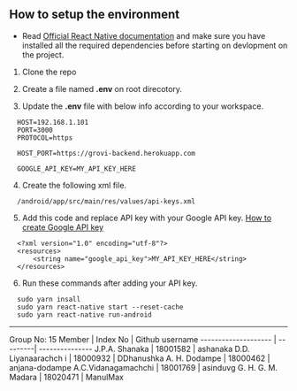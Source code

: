 ## How to setup the environment

* Read [Official React Native documentation](https://reactnative.dev/docs/environment-setup) and make sure you have installed all the required dependencies before starting on devlopment on the project.

1. Clone the repo

2. Create a file named **.env** on root direcotory.

3. Update the **.env** file with below info according to your workspace.
``` 
  HOST=192.168.1.101
  PORT=3000
  PROTOCOL=https

  HOST_PORT=https://grovi-backend.herokuapp.com

  GOOGLE_API_KEY=MY_API_KEY_HERE

```

4. Create the following xml file.
```
  /android/app/src/main/res/values/api-keys.xml
```

5. Add this code and replace API key with your Google API key. [How to create Google API key](https://developers.google.com/maps/documentation/javascript/get-api-key)
```
  <?xml version="1.0" encoding="utf-8"?>
  <resources>
      <string name="google_api_key">MY_API_KEY_HERE</string>    
  </resources>
```

6. Run these commands after adding your API key.
```
  sudo yarn insall
  sudo yarn react-native start --reset-cache
  sudo yarn react-native run-android
```
--------------------------------


Group No: 15
Member               | Index No | Github username
-------------------- | ---------| ---------------
J.P.A. Shanaka       | 18001582 | ashanaka
D.D. Liyanaarachch i | 18000932 | DDhanushka
A. H. Dodampe        | 18000462 | anjana-dodampe
A.C.Vidanagamachchi  | 18001769 | asinduvg
G. H. G. M. Madara   | 18020471 | ManulMax
